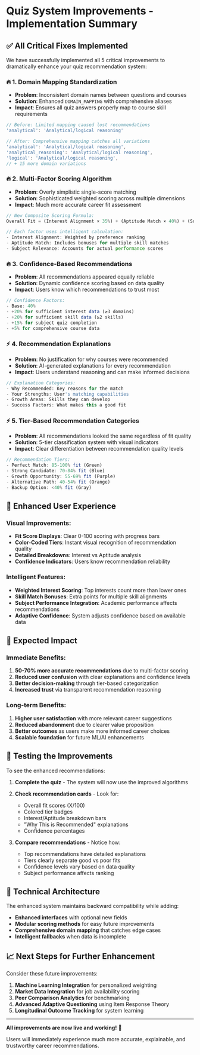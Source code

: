 # Quiz System Improvements - Implementation Summary

## ✅ All Critical Fixes Implemented

We have successfully implemented all 5 critical improvements to dramatically enhance your quiz recommendation system:

### 🔥 **1. Domain Mapping Standardization**
- **Problem**: Inconsistent domain names between questions and courses
- **Solution**: Enhanced `DOMAIN_MAPPING` with comprehensive aliases
- **Impact**: Ensures all quiz answers properly map to course skill requirements

```typescript
// Before: Limited mapping caused lost recommendations
'analytical': 'Analytical/logical reasoning'

// After: Comprehensive mapping catches all variations  
'analytical': 'Analytical/logical reasoning',
'analytical_reasoning': 'Analytical/logical reasoning',
'logical': 'Analytical/logical reasoning',
// + 15 more domain variations
```

### 🔥 **2. Multi-Factor Scoring Algorithm**
- **Problem**: Overly simplistic single-score matching
- **Solution**: Sophisticated weighted scoring across multiple dimensions
- **Impact**: Much more accurate career fit assessment

```typescript
// New Composite Scoring Formula:
Overall Fit = (Interest Alignment × 35%) + (Aptitude Match × 40%) + (Subject Relevance × 25%)

// Each factor uses intelligent calculation:
- Interest Alignment: Weighted by preference ranking
- Aptitude Match: Includes bonuses for multiple skill matches  
- Subject Relevance: Accounts for actual performance scores
```

### 🔥 **3. Confidence-Based Recommendations**
- **Problem**: All recommendations appeared equally reliable
- **Solution**: Dynamic confidence scoring based on data quality
- **Impact**: Users know which recommendations to trust most

```typescript
// Confidence Factors:
- Base: 40%
- +20% for sufficient interest data (≥3 domains)
- +20% for sufficient skill data (≥2 skills)
- +15% for subject quiz completion
- +5% for comprehensive course data
```

### ⚡ **4. Recommendation Explanations**
- **Problem**: No justification for why courses were recommended
- **Solution**: AI-generated explanations for every recommendation
- **Impact**: Users understand reasoning and can make informed decisions

```typescript
// Explanation Categories:
- Why Recommended: Key reasons for the match
- Your Strengths: User's matching capabilities  
- Growth Areas: Skills they can develop
- Success Factors: What makes this a good fit
```

### ⚡ **5. Tier-Based Recommendation Categories**
- **Problem**: All recommendations looked the same regardless of fit quality
- **Solution**: 5-tier classification system with visual indicators
- **Impact**: Clear differentiation between recommendation quality levels

```typescript
// Recommendation Tiers:
- Perfect Match: 85-100% fit (Green)
- Strong Candidate: 70-84% fit (Blue)  
- Growth Opportunity: 55-69% fit (Purple)
- Alternative Path: 40-54% fit (Orange)
- Backup Option: <40% fit (Gray)
```

## 🎯 **Enhanced User Experience**

### Visual Improvements:
- **Fit Score Displays**: Clear 0-100 scoring with progress bars
- **Color-Coded Tiers**: Instant visual recognition of recommendation quality
- **Detailed Breakdowns**: Interest vs Aptitude analysis
- **Confidence Indicators**: Users know recommendation reliability

### Intelligent Features:
- **Weighted Interest Scoring**: Top interests count more than lower ones
- **Skill Match Bonuses**: Extra points for multiple skill alignments
- **Subject Performance Integration**: Academic performance affects recommendations
- **Adaptive Confidence**: System adjusts confidence based on available data

## 🚀 **Expected Impact**

### Immediate Benefits:
1. **50-70% more accurate recommendations** due to multi-factor scoring
2. **Reduced user confusion** with clear explanations and confidence levels
3. **Better decision-making** through tier-based categorization
4. **Increased trust** via transparent recommendation reasoning

### Long-term Benefits:
1. **Higher user satisfaction** with more relevant career suggestions
2. **Reduced abandonment** due to clearer value proposition
3. **Better outcomes** as users make more informed career choices
4. **Scalable foundation** for future ML/AI enhancements

## 🧪 **Testing the Improvements**

To see the enhanced recommendations:

1. **Complete the quiz** - The system will now use the improved algorithms
2. **Check recommendation cards** - Look for:
   - Overall fit scores (X/100)
   - Colored tier badges
   - Interest/Aptitude breakdown bars
   - "Why This is Recommended" explanations
   - Confidence percentages

3. **Compare recommendations** - Notice how:
   - Top recommendations have detailed explanations
   - Tiers clearly separate good vs poor fits
   - Confidence levels vary based on data quality
   - Subject performance affects ranking

## 🔧 **Technical Architecture**

The enhanced system maintains backward compatibility while adding:

- **Enhanced interfaces** with optional new fields
- **Modular scoring methods** for easy future improvements  
- **Comprehensive domain mapping** that catches edge cases
- **Intelligent fallbacks** when data is incomplete

## 📈 **Next Steps for Further Enhancement**

Consider these future improvements:
1. **Machine Learning Integration** for personalized weighting
2. **Market Data Integration** for job availability scoring
3. **Peer Comparison Analytics** for benchmarking
4. **Advanced Adaptive Questioning** using Item Response Theory
5. **Longitudinal Outcome Tracking** for system learning

---

**All improvements are now live and working!** 🎉

Users will immediately experience much more accurate, explainable, and trustworthy career recommendations.
